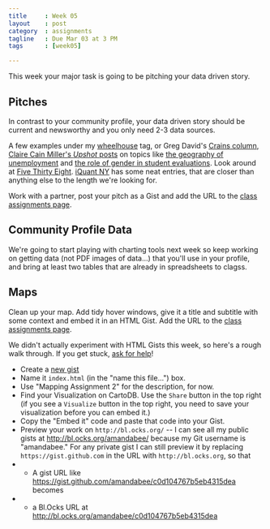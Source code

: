 ```yaml
---
title     : Week 05
layout    : post
category  : assignments
tagline   : Due Mar 03 at 3 PM
tags      : [week05]

---
```


This week your major task is going to be pitching your data driven story. 


## Pitches

In contrast to your community profile, your data driven story should be current and newsworthy and you only need 2-3 data sources. 

A few examples under my [wheelhouse](http://dataskills.tumblr.com/tagged/wheelhouse) tag, or Greg David's [Crains column](http://www.crainsnewyork.com/article/20150204/BLOGS01/150209929/states-stubborn-gender-pay-gap), [Claire Cain Miller's *Upshot* posts](http://topics.nytimes.com/top/reference/timestopics/people/m/claire_cain_miller/index.html?action=click&contentCollection=The%20Upshot&module=Byline&region=Header&pgtype=article) on topics like [the geography of unemployment](http://www.nytimes.com/2015/02/24/upshot/more-new-jobs-are-in-city-centers-while-employment-growth-shrinks-in-the-suburbs.html) and [the role of gender in student evaluations](http://www.nytimes.com/2015/02/07/upshot/is-the-professor-bossy-or-brilliant-much-depends-on-gender.html). Look around at [Five Thirty Eight](http://fivethirtyeight.com/datalab/rest-easy-bob-knight-kentucky-probably-wont-finish-undefeated/). [iQuant NY](http://iquantny.tumblr.com/post/107245431809/how-software-in-half-of-nyc-cabs-generates-5-2) has some neat entries, that are closer than anything else to the length we're looking for. 

Work with a partner, post your pitch as a Gist and add the URL to the [class assignments page](https://docs.google.com/a/journalism.cuny.edu/document/d/1kUg2EfTBZsK0HG5TAenIa68_d9B6Od6uO6B_BRch0SE/edit?usp=sharing).

## Community Profile Data
We're going to start playing with charting tools next week so keep working on getting data (not PDF images of data...) that you'll use in your profile, and bring at least two tables that are already in spreadsheets to clagss. 

## Maps
Clean up your map. Add tidy hover windows, give it a title and subtitle with some context and embed it in an HTML Gist. Add the URL to the  [class assignments page](https://docs.google.com/a/journalism.cuny.edu/document/d/1kUg2EfTBZsK0HG5TAenIa68_d9B6Od6uO6B_BRch0SE/edit?usp=sharing).

We didn't actually experiment with HTML Gists this week, so here's a rough walk through. If you get stuck, [ask for help](https://github.com/amandabee/CUNY-data-skills/issues)!

 + Create a [new gist](https://gist.github.com/) 
 + Name it `index.html` (in the "name this file...") box.
 + Use "Mapping Assignment 2" for the description, for now.
 + Find your Visualization on CartoDB. Use the `Share` button in the top right (if you see a `Visualize` button in the top right, you need to save your visualization before you can embed it.)
 + Copy the "Embed it" code and paste that code into your Gist. 
 + Preview your work on `http://bl.ocks.org/` -- I can see all my public gists at <http://bl.ocks.org/amandabee/> because my Git username is "amandabee." For any private gist I can still preview it by replacing `https://gist.github.com` in the URL with `http://bl.ocks.org`, so that
 + + A gist URL like <https://gist.github.com/amandabee/c0d104767b5eb4315dea> becomes
 + + a Bl.Ocks URL at <http://bl.ocks.org/amandabee/c0d104767b5eb4315dea>
